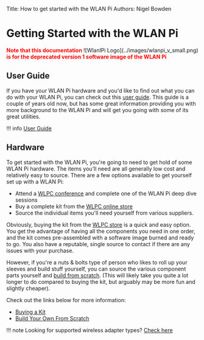 Title: How to get started with the WLAN Pi
Authors: Nigel Bowden

# Getting Started with the WLAN Pi
<div style="float: right;">
![WlanlPi Logo](../images/wlanpi_v_small.png)
</div>

**<span style="color:red">Note that this documentation is for the deprecated version 1 software image of the WLAN Pi</span>**

## User Guide
If you have your WLAN Pi hardware and you'd like to find out what you can do with your WLAN Pi, you can check out this [user guide][User_Guide]. This guide is a couple of years old now, but has some great information providing you with more background to the WLAN Pi and will get you going with some of its great utilities.

!!! info
    [User Guide][User_Guide]

## Hardware
To get started with the WLAN Pi, you're going to need to get hold of some WLAN Pi hardware. The items you'll need are all generally low cost and relatively easy to source. There are a few options available to get yourself set up with a WLAN Pi:

- Attend a [WLPC conference][WLPC_Conference] and complete one of the WLAN Pi deep dive sessions
- Buy a complete kit from the [WLPC online store][WLPC_Store]
- Source the individual items you'll need yourself from various suppliers.

Obviously, buying the kit from the [WLPC store][WLPC_Store] is a quick and easy option. You get the advantage of having all the components you need in one order, and the kit comes pre-assembled with a software image burned and ready to go. You also have a reputable, single source to contact if there are any issues with your purchase.

However, if you're a nuts & bolts type of person who likes to roll up your sleeves and build stuff yourself, you can source the various component parts yourself and [build from scratch][Build_Own]. (This will likely take you quite a lot longer to do compared to buying the kit, but arguably may be more fun and slightly cheaper).

Check out the links below for more information:

- [Buying a Kit][Buy_Kit]
- [Build Your Own From Scratch][Build_Own]


!!! note
    Looking for supported wireless adapter types? [Check here][Supported_Adapters]


<!-- Link list -->
[Buy_Kit]: getting_started_buy_kit.md
[Build_Own]: getting_started_build_your_own.md
[WLPC_Store]: http://www.wlanpros.com/product-category/store/
[WLPC_Conference]: https://wlanprofessionals.com/
[User_Guide]: https://docs.google.com/document/d/13W31uoOfefEJIlWu1m7gt5pFws8YSt_xcbRZt2hidQA/edit#
[Supported_Adapters]: faq.md#which-wireless-adapters-are-supported-on-the-wlan-pi


